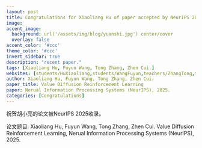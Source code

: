 ```yaml
---
layout: post
title: Congratulations for Xiaoliang Hu of paper accepted by NeurIPS 2025!
image:
accent_image:
  background: url('/assets/img/blog/yuanshi.jpg') center/cover
  overlay: false
accent_color: '#ccc'
theme_color: '#ccc'
invert_sidebar: true
description: "recent paper."
tags: [Xiaoliang Hu, Fuyun Wang, Tong Zhang, Zhen Cui.]
websites: [students/HuXiaoliang,students/WangFuyun,teachers/ZhangTong,teachers/CuiZhen]
author: Xiaoliang Hu, Fuyun Wang, Tong Zhang, Zhen Cui.
paper_title: Value Diffusion Reinforcement Learning
paper: Nerual Information Processing Systems (NeurIPS), 2025.
categories: [Congratulations]
---
```


祝贺胡小亮的论文被NeurIPS 2025收录。

论文题目: Xiaoliang Hu, Fuyun Wang, Tong Zhang, Zhen Cui. Value Diffusion Reinforcement Learning,  Nerual Information Processing Systems (NeurIPS), 2025.
